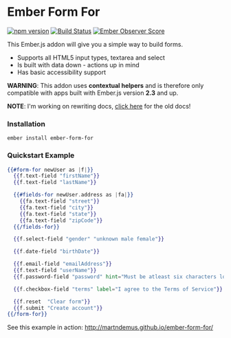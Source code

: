 # Ember Form For

[![npm version](https://badge.fury.io/js/ember-form-for.svg)](http://badge.fury.io/js/ember-form-for)
[![Build Status](https://travis-ci.org/martndemus/ember-form-for.svg?branch=master)](https://travis-ci.org/martndemus/ember-form-for)
[![Ember Observer Score](http://emberobserver.com/badges/ember-form-for.svg)](http://emberobserver.com/addons/ember-form-for)

This Ember.js addon will give you a simple way to build forms.
* Supports all HTML5 input types, textarea and select
* Is built with data down - actions up in mind
* Has basic accessibility support

__WARNING__: This addon uses __contextual helpers__ and is therefore only
compatible with apps built with Ember.js version __2.3__ and up.

__NOTE__: I'm working on rewriting docs, [click here](https://github.com/martndemus/ember-form-for/tree/1.4.1) for the old docs!

### Installation

```
ember install ember-form-for
```

### Quickstart Example

```hbs
{{#form-for newUser as |f|}}
  {{f.text-field "firstName"}}
  {{f.text-field "lastName"}}

  {{#fields-for newUser.address as |fa|}}
    {{fa.text-field "street"}}
    {{fa.text-field "city"}}
    {{fa.text-field "state"}}
    {{fa.text-field "zipCode"}}
  {{/fields-for}}

  {{f.select-field "gender" "unknown male female"}}

  {{f.date-field "birthDate"}}

  {{f.email-field "emailAddress"}}
  {{f.text-field "userName"}}
  {{f.password-field "password" hint="Must be atleast six characters long and include a capital letter"}}

  {{f.checkbox-field "terms" label="I agree to the Terms of Service"}}

  {{f.reset  "Clear form"}}
  {{f.submit "Create account"}}
{{/form-for}}
```

See this example in action: http://martndemus.github.io/ember-form-for/
